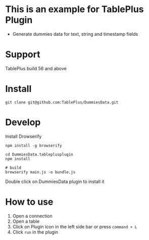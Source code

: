 # This is an example for TablePlus Plugin

- Generate dummies data for text, string and timestamp fields

# Support

TablePlus build 56 and above

# Install

```
git clone git@github.com:TablePlus/DummiesData.git
```

# Develop

Install Drowserify
```
npm install -g browserify
```

```
cd DummiesData.tableplusplugin
npm install

# build
browserify main.js -o bundle.js
```

Double click on DummiesData plugin to install it

# How to use

1. Open a connection
2. Open a table
3. Click on Plugin icon in the left side bar or press `command + L`
4. Click `run` in the plugin